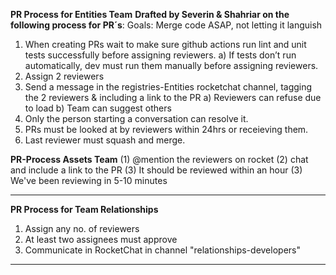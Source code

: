 **PR Process for Entities Team**
**Drafted by Severin & Shahriar on the following process for PR´s**:
Goals:  Merge code ASAP, not letting it languish 

1) When creating PRs wait to make sure github actions run lint and unit tests successfully before assigning reviewers.
	a) If tests don’t run automatically, dev must run them manually before assigning reviewers. 
2) Assign 2 reviewers 
3) Send a message in the registries-Entities rocketchat channel, tagging the 2 reviewers & including a link to the PR
    a) Reviewers can refuse due to load 
    b) Team can suggest others
4)  Only the person starting a conversation can resolve it. 
5) PRs must be looked at by reviewers within 24hrs or receieving them.
6) Last reviewer must squash and merge.

**PR-Process Assets Team**
(1) @mention the reviewers on rocket
(2) chat and include a link to the PR
(3) It should be reviewed within an hour
(3) We've been reviewing in 5-10 minutes



---
**PR Process for Team Relationships**
1) Assign any no. of reviewers 
2) At least two assignees must approve 
3) Communicate in RocketChat in channel "relationships-developers"
---

